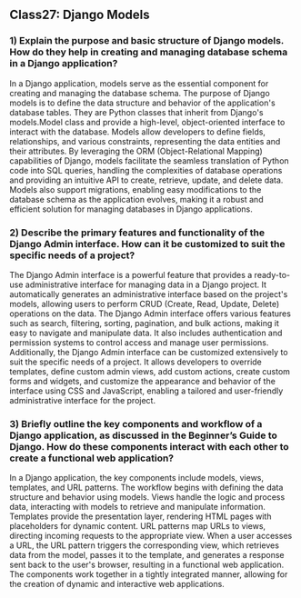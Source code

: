 ## Class27: Django Models

### 1) Explain the purpose and basic structure of Django models. How do they help in creating and managing database schema in a Django application?

In a Django application, models serve as the essential component for creating and managing the database schema. The purpose of Django models is to define the data structure and behavior of the application's database tables. They are Python classes that inherit from Django's models.Model class and provide a high-level, object-oriented interface to interact with the database. Models allow developers to define fields, relationships, and various constraints, representing the data entities and their attributes. By leveraging the ORM (Object-Relational Mapping) capabilities of Django, models facilitate the seamless translation of Python code into SQL queries, handling the complexities of database operations and providing an intuitive API to create, retrieve, update, and delete data. Models also support migrations, enabling easy modifications to the database schema as the application evolves, making it a robust and efficient solution for managing databases in Django applications.

### 2) Describe the primary features and functionality of the Django Admin interface. How can it be customized to suit the specific needs of a project?

The Django Admin interface is a powerful feature that provides a ready-to-use administrative interface for managing data in a Django project. It automatically generates an administrative interface based on the project's models, allowing users to perform CRUD (Create, Read, Update, Delete) operations on the data. The Django Admin interface offers various features such as search, filtering, sorting, pagination, and bulk actions, making it easy to navigate and manipulate data. It also includes authentication and permission systems to control access and manage user permissions. Additionally, the Django Admin interface can be customized extensively to suit the specific needs of a project. It allows developers to override templates, define custom admin views, add custom actions, create custom forms and widgets, and customize the appearance and behavior of the interface using CSS and JavaScript, enabling a tailored and user-friendly administrative interface for the project.

### 3) Briefly outline the key components and workflow of a Django application, as discussed in the Beginner’s Guide to Django. How do these components interact with each other to create a functional web application?

In a Django application, the key components include models, views, templates, and URL patterns. The workflow begins with defining the data structure and behavior using models. Views handle the logic and process data, interacting with models to retrieve and manipulate information. Templates provide the presentation layer, rendering HTML pages with placeholders for dynamic content. URL patterns map URLs to views, directing incoming requests to the appropriate view. When a user accesses a URL, the URL pattern triggers the corresponding view, which retrieves data from the model, passes it to the template, and generates a response sent back to the user's browser, resulting in a functional web application. The components work together in a tightly integrated manner, allowing for the creation of dynamic and interactive web applications.
